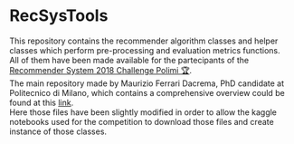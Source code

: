 # RecSysTools

This repository contains the recommender algorithm classes and helper classes which perform pre-processing and evaluation metrics functions.  
All of them have been made available for the partecipants of the [Recommender System 2018 Challenge Polimi :trophy:](https://www.kaggle.com/c/recommender-system-2018-challenge-polimi/overview).  
The main repository made by Maurizio Ferrari Dacrema, PhD candidate at Politecnico di Milano, which contains a comprehensive overview could be found at this [link](https://github.com/MaurizioFD/RecSys_Course_2018).  
Here those files have been slightly modified in order to allow the kaggle notebooks used for the competition to download those files and create instance of those classes.
